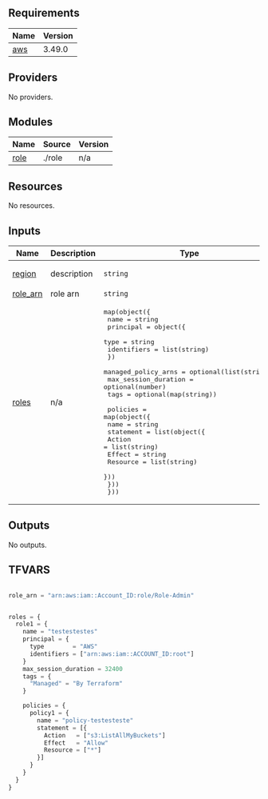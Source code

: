 ## Requirements

| Name | Version |
|------|---------|
| <a name="requirement_aws"></a> [aws](#requirement\_aws) | 3.49.0 |

## Providers

No providers.

## Modules

| Name | Source | Version |
|------|--------|---------|
| <a name="module_role"></a> [role](#module\_role) | ./role | n/a |

## Resources

No resources.

## Inputs

| Name | Description | Type | Default | Required |
|------|-------------|------|---------|:--------:|
| <a name="input_region"></a> [region](#input\_region) | description | `string` | `"us-east-1"` | no |
| <a name="input_role_arn"></a> [role\_arn](#input\_role\_arn) | role arn | `string` | `""` | no |
| <a name="input_roles"></a> [roles](#input\_roles) | n/a | <pre>map(object({<br>    name = string<br>    principal = object({<br>      type        = string<br>      identifiers = list(string)<br>    })<br>    managed_policy_arns  = optional(list(string))<br>    max_session_duration = optional(number)<br>    tags                 = optional(map(string))<br><br>    policies = map(object({<br>      name = string<br>      statement = list(object({<br>        Action   = list(string)<br>        Effect   = string<br>        Resource = list(string)<br>      }))<br>    }))<br>  }))</pre> | n/a | yes |

## Outputs

No outputs.

## TFVARS

```terraform

role_arn = "arn:aws:iam::Account_ID:role/Role-Admin"


roles = {
  role1 = {
    name = "testestestes"
    principal = {
      type        = "AWS"
      identifiers = ["arn:aws:iam::ACCOUNT_ID:root"]
    }
    max_session_duration = 32400
    tags = {
      "Managed" = "By Terraform"
    }

    policies = {
      policy1 = {
        name = "policy-testesteste"
        statement = [{
          Action   = ["s3:ListAllMyBuckets"]
          Effect   = "Allow"
          Resource = ["*"]
        }]
      }
    }
  }
}

   
